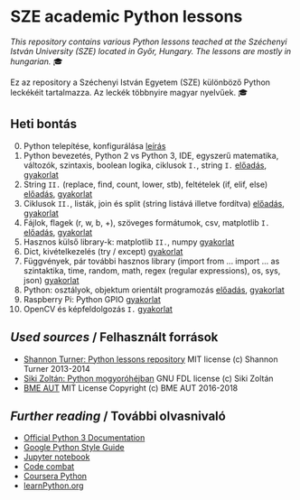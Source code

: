 # SZE academic Python lessons

_This repository contains various Python lessons teached at the Széchenyi István University (SZE) located in Győr, Hungary.
The lessons are mostly in hungarian._ :mortar_board:

Ez az repository a Széchenyi István Egyetem (SZE) különböző Python leckékéit tartalmazza.
Az leckék többnyire magyar nyelvűek. :mortar_board:

## Heti bontás
0. Python telepítése, konfigurálása [leírás](eload/ea00.ipynb)
1. Python bevezetés, Python 2 vs Python 3, IDE, egyszerű matematika, változók, szintaxis, boolean logika, ciklusok `I.`, string `I.` [előadás](eload/ea01.ipynb), [gyakorlat](gyak/gyak.md#1-gyakorlat)
2. String `II.` (replace, find, count, lower, stb), feltételek (if, elif, else) [előadás](eload/ea02.ipynb), [gyakorlat](gyak/gyak.md#2-gyakorlat)
3. Ciklusok `II.`, listák, join és split (string listává illetve fordítva) [előadás](eload/ea03.ipynb), [gyakorlat](gyak/gyak.md#3-gyakorlat)
4. Fájlok, flagek (r, w, b, +), szöveges formátumok, csv, matplotlib `I.` [előadás](eload/ea04.ipynb), [gyakorlat](gyak/gyak.md#4--gyakorlat)
5. Hasznos külső library-k: matplotlib `II.`, numpy [gyakorlat](gyak/gyak.md#5--gyakorlat)
6. Dict, kivételkezelés (try / except) [gyakorlat](gyak/gyak.md#6--gyakorlat)
7. Függvények, pár további hasznos library (import from ... import ... as szintaktika, time, random, math, regex (regular expressions), os, sys, json) [gyakorlat](gyak/gyak.md#7--gyakorlat)
8. Python: osztályok, objektum orientált programozás [előadás](eload/ea08.ipynb), [gyakorlat](gyak/gyak.md#8--gyakorlat)
9. Raspberry Pi: Python GPIO [gyakorlat](gyak/gyak.md#9--gyakorlat)
10. OpenCV és képfeldolgozás `I.` [gyakorlat](gyak/gyak.md#10--gyakorlat)

## _Used sources_ / Felhasznált források
- [Shannon Turner: Python lessons repository](https://github.com/shannonturner/python-lessons) MIT license (c) Shannon Turner 2013-2014
- [Siki Zoltán: Python mogyoróhéjban](http://www.agt.bme.hu/gis/python/python_oktato.pdf) GNU FDL license (c) Siki Zoltán
- [BME AUT](https://github.com/bmeaut) MIT License Copyright (c) BME AUT 2016-2018

## _Further reading_ / További olvasnivaló
- [Official Python 3 Documentation](https://docs.python.org/3/library/index.html)
- [Google Python Style Guide](https://google.github.io/styleguide/pyguide.html)
- [Jupyter notebook](http://jupyter.org/)
- [Code combat](https://codecombat.com/)
- [Coursera Python](https://www.coursera.org/courses?languages=en&query=python)
- [learnPython.org](https://www.learnpython.org/)
